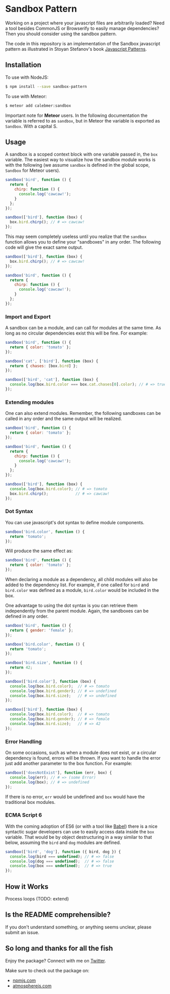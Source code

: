 # Sandbox Pattern

Working on a project where your javascript files are arbitrarily loaded? Need a tool besides CommonJS or Browserify to easily manage dependencies? Then you should consider using the sandbox pattern.

The code in this repository is an implementation of the Sandbox javascript pattern as illustrated in Stoyan Stefanov's book [Javascript Patterns](http://www.amazon.com/JavaScript-Patterns-Stoyan-Stefanov/dp/0596806752).

## Installation

To use with NodeJS:
```bash
$ npm install --save sandbox-pattern
```

To use with Meteor:
```bash
$ meteor add calebmer:sandbox
```

Important note for **Meteor** users. In the following documentation the variable is referred to as `sandbox`, but in Meteor the variable is exported as `Sandbox`. With a capital S.

## Usage

A sandbox is a scoped context block with one variable passed in, the `box` variable. The easiest way to visualize how the sandbox module works is with the following (we assume `sandbox` is defined in the global scope, `Sandbox` for Meteor users).

```javascript
sandbox('bird', function () {
  return {
    chirp: function () {
      console.log('cawcaw!');
    }
  };
});

sandbox(['bird'], function (box) {
  box.bird.chirp(); // # => cawcaw!
});
```

This may seem completely useless until you realize that the `sandbox` function allows you to define your "sandboxes" in any order. The following code will give the exact same output.

```javascript
sandbox(['bird'], function (box) {
  box.bird.chirp(); // # => cawcaw!
});

sandbox('bird', function () {
  return {
    chirp: function () {
      console.log('cawcaw!');
    }
  };
});
```

### Import and Export

A sandbox can be a module, and can call for modules at the same time. As long as no circular dependencies exist this will be fine. For example:

```javascript
sandbox('bird', function () {
  return { color: 'tomato' };
});

sandbox('cat', ['bird'], function (box) {
  return { chases: [box.bird] };
});

sandbox(['bird', 'cat'], function (box) {
  console.log(box.bird.color === box.cat.chases[0].color); // # => true
});
```

### Extending modules

One can also extend modules. Remember, the following sandboxes can be called in any order and the same output will be realized.

```javascript
sandbox('bird', function () {
  return { color: 'tomato' };
});

sandbox('bird', function () {
  return {
    chirp: function () {
      console.log('cawcaw!');
    }
  };
});

sandbox(['bird'], function (box) {
  console.log(box.bird.color); // # => tomato
  box.bird.chirp();            // # => cawcaw!
});
```

### Dot Syntax

You can use javascript's dot syntax to define module components.

```javascript
sandbox('bird.color', function () {
  return 'tomato';
});
```

Will produce the same effect as:

```javascript
sandbox('bird', function () {
  return { color: 'tomato' };
});
```

When declaring a module as a dependency, all child modules will also be added to the dependency list. For example, if one called for `bird` and `bird.color` was defined as a module, `bird.color` would be included in the box.

One advantage to using the dot syntax is you can retrieve them independently from the parent module. Again, the sandboxes can be defined in any order.

```javascript
sandbox('bird', function () {
  return { gender: 'female' };
});

sandbox('bird.color', function () {
  return 'tomato';
});

sandbox('bird.size', function () {
  return 42;
});

sandbox(['bird.color'], function (box) {
  console.log(box.bird.color);  // # => tomato
  console.log(box.bird.gender); // # => undefined
  console.log(box.bird.size);   // # => undefined
});

sandbox(['bird'], function (box) {
  console.log(box.bird.color);  // # => tomato
  console.log(box.bird.gender); // # => female
  console.log(box.bird.size);   // # => 42
});
```

### Error Handling

On some occasions, such as when a module does not exist, or a circular dependency is found, errors will be thrown. If you want to handle the error just add another parameter to the box function. For example:

```javascript
sandbox(['doesNotExist'], function (err, box) {
  console.log(err); // # => (some Error)
  console.log(box); // # => undefined
});
```

If there is no error, `err` would be undefined and `box` would have the traditional box modules.

### ECMA Script 6

With the coming adoption of ES6 (or with a tool like [Babel](https://babeljs.io/)) there is a nice syntactic sugar developers can use to easily access data inside the `box` variable. That would be by object destructuring in a way similar to that below, assuming the `bird` and `dog` modules are defined.

```javascript
sandbox(['bird', 'dog'], function ({ bird, dog }) {
  console.log(bird === undefined); // # => false
  console.log(dog === undefined);  // # => false
  console.log(box === undefined);  // # => true
});
```

## How it Works

Process loops (TODO: extend)

## Is the README comprehensible?

If you don't understand something, or anything seems unclear, please submit an issue.

## So long and thanks for all the fish

Enjoy the package? Connect with me on [Twitter](https://twitter.com/calebmer).

Make sure to check out the package on:
- [npmjs.com](https://www.npmjs.com/package/sandbox-pattern)
- [atmospherejs.com](https://atmospherejs.com/calebmer/sandbox)
